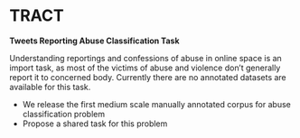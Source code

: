 # TRACT

**Tweets Reporting Abuse Classification Task**

Understanding reportings and confessions of abuse in online space is an import task, as most of the victims of abuse and violence don’t generally report it to concerned body. Currently there are no annotated datasets are available for this task.

* We release the first medium scale manually annotated corpus for abuse classification problem
* Propose a shared task for this problem
